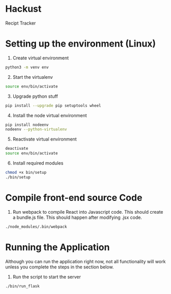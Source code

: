 # Hackust
Recipt Tracker

# Setting up the environment (Linux)
1. Create virtual environment
```bash
python3 -m venv env
``` 
2. Start the virtualenv
```bash
source env/bin/activate
```
3. Upgrade python stuff
```bash
pip install --upgrade pip setuptools wheel
```
4. Install the node virtual environment
```bash
pip install nodeenv
nodeenv --python-virtualenv
```
5. Reactivate virtual environment
```bash
deactivate
source env/bin/activate
```
6. Install required modules 
```bash
chmod +x bin/setup
./bin/setup
```

# Compile front-end source Code
1. Run webpack to compile React into Javascript code. This should create a bundle.js file.
This should happen after modifying .jsx code.
```bash
./node_modules/.bin/webpack
```


# Running the Application
Although you can run the application right now, not all functionality will work unless you 
complete the steps in the section below.

1. Run the script to start the server
```bash
./bin/run_flask
```
